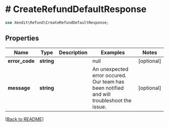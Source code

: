 # # CreateRefundDefaultResponse


```php
use Xendit\Refund\CreateRefundDefaultResponse;
```
## Properties

| Name | Type | Description | Examples | Notes |
| ------------ | ------------- | ------------- | ------------- | -------------|
| **error_code** | **string** |  | null |  [optional] |
| **message** | **string** |  | An unexpected error occured. Our team has been notified and will troubleshoot the issue. |  [optional] |


[[Back to README]](../../README.md)
